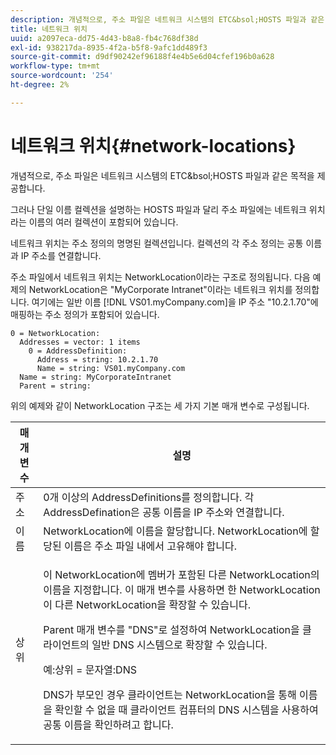 ```yaml
---
description: 개념적으로, 주소 파일은 네트워크 시스템의 ETC&bsol;HOSTS 파일과 같은 목적을 제공합니다.
title: 네트워크 위치
uuid: a2097eca-dd75-4d43-b8a8-fb4c768df38d
exl-id: 938217da-8935-4f2a-b5f8-9afc1dd489f3
source-git-commit: d9df90242ef96188f4e4b5e6d04cfef196b0a628
workflow-type: tm+mt
source-wordcount: '254'
ht-degree: 2%

---
```


# 네트워크 위치{#network-locations}

개념적으로, 주소 파일은 네트워크 시스템의 ETC&amp;bsol;HOSTS 파일과 같은 목적을 제공합니다.

그러나 단일 이름 컬렉션을 설명하는 HOSTS 파일과 달리 주소 파일에는 네트워크 위치라는 이름의 여러 컬렉션이 포함되어 있습니다.

네트워크 위치는 주소 정의의 명명된 컬렉션입니다. 컬렉션의 각 주소 정의는 공통 이름과 IP 주소를 연결합니다.

주소 파일에서 네트워크 위치는 NetworkLocation이라는 구조로 정의됩니다. 다음 예제의 NetworkLocation은 &quot;MyCorporate Intranet&quot;이라는 네트워크 위치를 정의합니다. 여기에는 일반 이름 [!DNL VS01.myCompany.com]을 IP 주소 &quot;10.2.1.70&quot;에 매핑하는 주소 정의가 포함되어 있습니다.

```
0 = NetworkLocation: 
  Addresses = vector: 1 items
    0 = AddressDefinition: 
      Address = string: 10.2.1.70
      Name = string: VS01.myCompany.com
  Name = string: MyCorporateIntranet
  Parent = string: 
```

위의 예제와 같이 NetworkLocation 구조는 세 가지 기본 매개 변수로 구성됩니다.

<table id="table_9142A0EFA15E4C37975E7ACE234F6FDD"> 
 <thead> 
  <tr> 
   <th colname="col1" class="entry"> 매개 변수 </th> 
   <th colname="col2" class="entry"> 설명 </th> 
  </tr> 
 </thead>
 <tbody> 
  <tr> 
   <td colname="col1"> 주소 </td> 
   <td colname="col2"> 0개 이상의 AddressDefinitions를 정의합니다. 각 AddressDefination은 공통 이름을 IP 주소와 연결합니다. </td> 
  </tr> 
  <tr> 
   <td colname="col1"> 이름 </td> 
   <td colname="col2"> NetworkLocation에 이름을 할당합니다. NetworkLocation에 할당된 이름은 주소 파일 내에서 고유해야 합니다. </td> 
  </tr> 
  <tr> 
   <td colname="col1"> 상위 </td> 
   <td colname="col2"> <p>이 NetworkLocation에 멤버가 포함된 다른 NetworkLocation의 이름을 지정합니다. 이 매개 변수를 사용하면 한 NetworkLocation이 다른 NetworkLocation을 확장할 수 있습니다. </p> <p>Parent 매개 변수를 "DNS"로 설정하여 NetworkLocation을 클라이언트의 일반 DNS 시스템으로 확장할 수 있습니다. </p> <p>예:상위 = 문자열:DNS </p> <p>DNS가 부모인 경우 클라이언트는 NetworkLocation을 통해 이름을 확인할 수 없을 때 클라이언트 컴퓨터의 DNS 시스템을 사용하여 공통 이름을 확인하려고 합니다. </p> </td> 
  </tr> 
 </tbody> 
</table>

